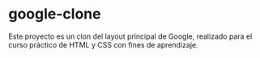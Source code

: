 # google-clone
Este proyecto es un clon del layout principal de Google, realizado para el curso práctico de HTML y CSS con fines de aprendizaje.
